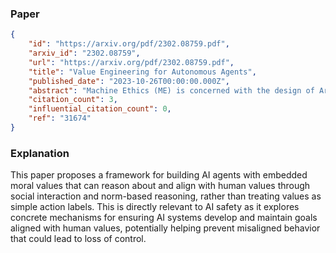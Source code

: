 ### Paper

```json
{
	"id": "https://arxiv.org/pdf/2302.08759.pdf",
	"arxiv_id": "2302.08759",
	"url": "https://arxiv.org/pdf/2302.08759.pdf",
	"title": "Value Engineering for Autonomous Agents",
	"published_date": "2023-10-26T00:00:00.000Z",
	"abstract": "Machine Ethics (ME) is concerned with the design of Artificial Moral Agents (AMAs), i.e. autonomous agents capable of reasoning and behaving according to moral values. Previous approaches have treated values as labels associated with some actions or states of the world, rather than as integral components of agent reasoning. It is also common to disregard that a value-guided agent operates alongside other value-guided agents in an environment governed by norms, thus omitting the social dimension of AMAs. In this blue sky paper, we propose a new AMA paradigm grounded in moral and social psychology, where values are instilled into agents as context-dependent goals. These goals intricately connect values at individual levels to norms at a collective level by evaluating the outcomes most incentivized by the norms in place. We argue that this type of normative reasoning, where agents are endowed with an understanding of norms' moral implications, leads to value-awareness in autonomous agents. Additionally, this capability paves the way for agents to align the norms enforced in their societies with respect to the human values instilled in them, by complementing the value-based reasoning on norms with agreement mechanisms to help agents collectively agree on the best set of norms that suit their human values. Overall, our agent model goes beyond the treatment of values as inert labels by connecting them to normative reasoning and to the social functionalities needed to integrate value-aware agents into our modern hybrid human-computer societies.",
	"citation_count": 3,
	"influential_citation_count": 0,
	"ref": "31674"
}
```

### Explanation

This paper proposes a framework for building AI agents with embedded moral values that can reason about and align with human values through social interaction and norm-based reasoning, rather than treating values as simple action labels. This is directly relevant to AI safety as it explores concrete mechanisms for ensuring AI systems develop and maintain goals aligned with human values, potentially helping prevent misaligned behavior that could lead to loss of control.
